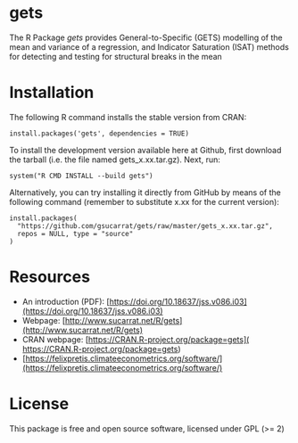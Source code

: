 # gets
The R Package *gets* provides General-to-Specific (GETS) modelling of the mean and variance of a regression, and Indicator Saturation (ISAT) methods for detecting and testing for structural breaks in the mean

# Installation
The following R command installs the stable version from CRAN:

    install.packages('gets', dependencies = TRUE)

To install the development version available here at Github, first download the tarball (i.e. the file named gets_x.xx.tar.gz). Next, run:

    system("R CMD INSTALL --build gets")

Alternatively, you can try installing it directly from GitHub by means of the following command (remember to substitute x.xx for the current version):

    install.packages(
      "https://github.com/gsucarrat/gets/raw/master/gets_x.xx.tar.gz",
      repos = NULL, type = "source"
    )
    
# Resources
* An introduction (PDF): [https://doi.org/10.18637/jss.v086.i03](https://doi.org/10.18637/jss.v086.i03)
* Webpage: [http://www.sucarrat.net/R/gets](http://www.sucarrat.net/R/gets)
* CRAN webpage: [https://CRAN.R-project.org/package=gets]( https://CRAN.R-project.org/package=gets)
* [https://felixpretis.climateeconometrics.org/software/](https://felixpretis.climateeconometrics.org/software/)

# License
This package is free and open source software, licensed under GPL (>= 2)
